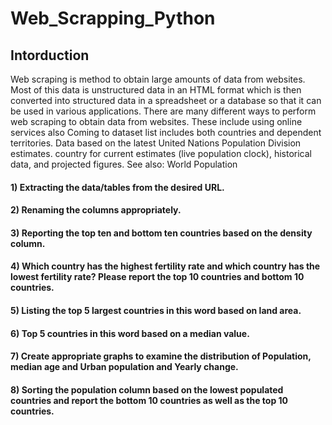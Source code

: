 # Web_Scrapping_Python

## Intorduction

Web scraping is method to obtain large amounts of data from websites. Most of this data is unstructured data in an HTML format which is then converted into structured data in a spreadsheet or a database so that it can be used in various applications. There are many different ways to perform web scraping to obtain data from websites. These include using online services also Coming to dataset list includes both countries and dependent territories. Data based on the latest United Nations Population Division estimates. country for current estimates (live population clock), historical data, and projected figures. See also: World Population

#### 1) Extracting the data/tables from the desired URL.
#### 2) Renaming the columns appropriately.
#### 3) Reporting the top ten and bottom ten countries based on the density column.
#### 4) Which country has the highest fertility rate and which country has the lowest fertility rate? Please report the top 10 countries and bottom 10 countries.
#### 5) Listing the top 5 largest countries in this word based on land area.
#### 6) Top 5 countries in this word based on a median value.
#### 7) Create appropriate graphs to examine the distribution of Population, median age and Urban population and Yearly change.
#### 8) Sorting the population column based on the lowest populated countries and report the bottom 10 countries as well as the top 10 countries.
